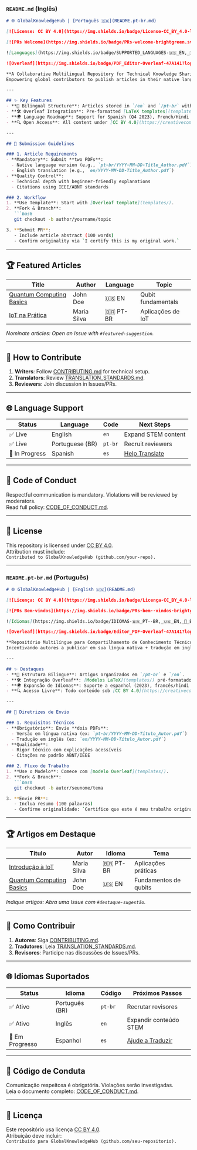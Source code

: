 ### **`README.md` (Inglês)**
```markdown
# 🌐 GlobalKnowledgeHub | [Português 🇧🇷](README.pt-br.md)

[![License: CC BY 4.0](https://img.shields.io/badge/License-CC_BY_4.0-lightgrey.svg)](https://creativecommons.org/licenses/by/4.0/)

[![PRs Welcome](https://img.shields.io/badge/PRs-welcome-brightgreen.svg)](https://makeapullrequest.com)

![Languages](https://img.shields.io/badge/SUPPORTED_LANGUAGES-🇺🇸_EN,_🇧🇷_PT--BR,_🚧_ES_(Soon)-informational)

![Overleaf](https://img.shields.io/badge/PDF_Editor-Overleaf-47A141?logo=overleaf)

**A Collaborative Multilingual Repository for Technical Knowledge Sharing**  
Empowering global contributors to publish articles in their native language + English translation.

---

## ✨ Key Features
- **📁 Bilingual Structure**: Articles stored in `/en` and `/pt-br` with clear naming conventions.
- **🛠 Overleaf Integration**: Pre-formatted [LaTeX templates](templates/) for consistent formatting.
- **🌍 Language Roadmap**: Support for Spanish (Q4 2023), French/Hindi (2024) - [View Plan](LANGUAGE_ROADMAP.md).
- **🔍 Open Access**: All content under [CC BY 4.0](https://creativecommons.org/licenses/by/4.0/).

---

## 📜 Submission Guidelines

### 1. Article Requirements
- **Mandatory**: Submit **two PDFs**:
  - Native language version (e.g., `pt-br/YYYY-MM-DD-Title_Author.pdf`)
  - English translation (e.g., `en/YYYY-MM-DD-Title_Author.pdf`)
- **Quality Control**:
  - Technical depth with beginner-friendly explanations
  - Citations using IEEE/ABNT standards

### 2. Workflow
1. **Use Template**: Start with [Overleaf template](templates/).
2. **Fork & Branch**:
   ```bash
   git checkout -b author/yourname/topic

3. **Submit PR**:
   - Include article abstract (100 words)
   - Confirm originality via `I certify this is my original work.`
```
---

## 🏆 Featured Articles
| Title | Author | Language | Topic |
|-------|--------|----------|-------|
| [Quantum Computing Basics](articles/en/2023-10-01-Quantum_Computing_John.pdf) | John Doe | 🇺🇸 EN | Qubit fundamentals |
| [IoT na Prática](articles/pt-br/2023-10-01-IoT_Maria.pdf) | Maria Silva | 🇧🇷 PT-BR | Aplicações de IoT |

_Nominate articles: Open an Issue with `#featured-suggestion`._

---

## 🤝 How to Contribute
1. **Writers**: Follow [CONTRIBUTING.md](CONTRIBUTING.md) for technical setup.
2. **Translators**: Review [TRANSLATION_STANDARDS.md](TRANSLATION_STANDARDS.md).
3. **Reviewers**: Join discussion in Issues/PRs.

---

## 🌐 Language Support
| Status | Language | Code | Next Steps |
|--------|----------|------|------------|
| ✅ Live | English | `en` | Expand STEM content |
| ✅ Live | Portuguese (BR) | `pt-br` | Recruit reviewers |
| 🚧 In Progress | Spanish | `es` | [Help Translate](https://example.com) |

---

## 🚫 Code of Conduct
Respectful communication is mandatory. Violations will be reviewed by moderators.  
Read full policy: [CODE_OF_CONDUCT.md](CODE_OF_CONDUCT.md).

---

## 📄 License
This repository is licensed under [CC BY 4.0](https://creativecommons.org/licenses/by/4.0/).  
Attribution must include:  
`Contributed to GlobalKnowledgeHub (github.com/your-repo).`


---

### **`README.pt-br.md` (Português)**
```markdown
# 🌐 GlobalKnowledgeHub | [English 🇺🇸](README.md)

[![Licença: CC BY 4.0](https://img.shields.io/badge/Licença-CC_BY_4.0-lightgrey.svg)](https://creativecommons.org/licenses/by/4.0/)

[![PRs Bem-vindos](https://img.shields.io/badge/PRs-bem--vindos-brightgreen.svg)](https://makeapullrequest.com)

![Idiomas](https://img.shields.io/badge/IDIOMAS-🇧🇷_PT--BR,_🇺🇸_EN,_🚧_ES_(Em_Breve)-informational)

![Overleaf](https://img.shields.io/badge/Editor_PDF-Overleaf-47A141?logo=overleaf)

**Repositório Multilíngue para Compartilhamento de Conhecimento Técnico**  
Incentivando autores a publicar em sua língua nativa + tradução em inglês.

---

## ✨ Destaques
- **📁 Estrutura Bilingue**: Artigos organizados em `/pt-br` e `/en`.
- **🛠 Integração Overleaf**: [Modelos LaTeX](templates/) pré-formatados.
- **🌍 Expansão de Idiomas**: Suporte a espanhol (2023), francês/hindi (2024) - [Plano](LANGUAGE_ROADMAP.md).
- **🔍 Acesso Livre**: Todo conteúdo sob [CC BY 4.0](https://creativecommons.org/licenses/by/4.0/).

---

## 📜 Diretrizes de Envio

### 1. Requisitos Técnicos
- **Obrigatório**: Envie **dois PDFs**:
  - Versão em língua nativa (ex: `pt-br/YYYY-MM-DD-Título_Autor.pdf`)
  - Tradução em inglês (ex: `en/YYYY-MM-DD-Título_Autor.pdf`)
- **Qualidade**:
  - Rigor técnico com explicações acessíveis
  - Citações no padrão ABNT/IEEE

### 2. Fluxo de Trabalho
1. **Use o Modelo**: Comece com [modelo Overleaf](templates/).
2. **Fork & Branch**:
   ```bash
   git checkout -b autor/seunome/tema

3. **Envie PR**:
   - Inclua resumo (100 palavras)
   - Confirme originalidade: `Certifico que este é meu trabalho original.`
```
---

## 🏆 Artigos em Destaque
| Título | Autor | Idioma | Tema |
|--------|-------|--------|------|
| [Introdução à IoT](articles/pt-br/2023-10-01-IoT_Maria.pdf) | Maria Silva | 🇧🇷 PT-BR | Aplicações práticas |
| [Quantum Computing Basics](articles/en/2023-10-01-Quantum_Computing_John.pdf) | John Doe | 🇺🇸 EN | Fundamentos de qubits |

_Indique artigos: Abra uma Issue com `#destaque-sugestão`._

---

## 🤝 Como Contribuir
1. **Autores**: Siga [CONTRIBUTING.md](CONTRIBUTING.md).
2. **Tradutores**: Leia [TRANSLATION_STANDARDS.md](TRANSLATION_STANDARDS.md).
3. **Revisores**: Participe nas discussões de Issues/PRs.

---

## 🌐 Idiomas Suportados
| Status | Idioma | Código | Próximos Passos |
|--------|--------|--------|-----------------|
| ✅ Ativo | Português (BR) | `pt-br` | Recrutar revisores |
| ✅ Ativo | Inglês | `en` | Expandir conteúdo STEM |
| 🚧 Em Progresso | Espanhol | `es` | [Ajude a Traduzir](https://example.com) |

---

## 🚫 Código de Conduta
Comunicação respeitosa é obrigatória. Violações serão investigadas.  
Leia o documento completo: [CODE_OF_CONDUCT.md](CODE_OF_CONDUCT.md).

---

## 📄 Licença
Este repositório usa licença [CC BY 4.0](https://creativecommons.org/licenses/by/4.0/).  
Atribuição deve incluir:  
`Contribuído para GlobalKnowledgeHub (github.com/seu-repositorio).`
```

